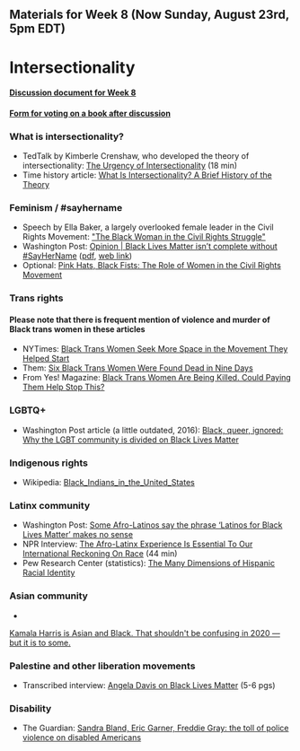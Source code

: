 ## Materials for Week 8 (Now Sunday, August 23rd, 5pm EDT)
# Intersectionality
#### <a href='https://docs.google.com/document/d/1iDuxAz-J5SJIeltGXKXQvfNALycY7lC8aewqWTb-Aa0/edit?usp=sharing'>Discussion document for Week 8</a>
#### <a href='https://docs.google.com/forms/d/e/1FAIpQLSdl400jLR_IYZD1nBL-TDH4uCJ4U1MP8jGEExEI32zv8GGmnw/viewform?usp=sf_link'>Form for voting on a book after discussion</a>

### What is intersectionality?
- TedTalk by Kimberle Crenshaw, who developed the theory of intersectionality: <a href="https://www.ted.com/talks/kimberle_crenshaw_the_urgency_of_intersectionality">The Urgency of Intersectionality</a> (18 min)
- Time history article: <a href='https://time.com/5560575/intersectionality-theory/
'>What Is Intersectionality? A Brief History of the Theory</a>

### Feminism / #sayhername
- Speech by Ella Baker, a largely overlooked female leader in the Civil Rights Movement: <a href="https://awpc.cattcenter.iastate.edu/2019/08/09/the-black-woman-in-the-civil-rights-struggle-1969/">"The Black Woman in the Civil Rights Struggle"</a>
- Washington Post: <a href='week8/say-her-name.pdf'>Opinion | Black Lives Matter isn’t complete without #SayHerName</a> (<a href="">pdf</a>, <a href="https://www.washingtonpost.com/opinions/2020/07/19/black-lives-matter-isnt-complete-without-sayhername/">web link</a>)
- Optional: <a href='week8/pink-hats-black-fists.pdf'>Pink Hats, Black Fists: The Role of Women in the Civil Rights Movement</a>

### Trans rights
#### Please note that there is frequent mention of violence and murder of Black trans women in these articles
- NYTimes: <a href="week8/black-trans-women-nytimes.pdf">Black Trans Women Seek More Space in the Movement They Helped Start</a>
- Them: <a href="https://www.them.us/story/six-black-trans-women-were-found-dead-in-nine-days">Six Black Trans Women Were Found Dead in Nine Days</a>
- From Yes! Magazine: <a href="week8/yes-black-trans-women-pay.pdf">Black Trans Women Are Being Killed. Could Paying Them Help Stop This?</a>

### LGBTQ+
- Washington Post article (a little outdated, 2016): <a href="week8/black-queer-ignored.pdf">Black, queer, ignored: Why the LGBT community is divided on Black Lives Matter</a>

### Indigenous rights
- Wikipedia: <a href='https://en.wikipedia.org/wiki/Black_Indians_in_the_United_States'>Black_Indians_in_the_United_States</a>

### Latinx community
- Washington Post: <a href='week8/wapo-afrolatinos'>Some Afro-Latinos say the phrase ‘Latinos for Black Lives Matter’ makes no sense</a>
- NPR Interview: <a href='https://www.npr.org/2020/07/02/886568058/the-afro-latinx-experience-black-lives-matter'>The Afro-Latinx Experience Is Essential To Our International Reckoning On Race</a> (44 min)
- Pew Research Center (statistics): <a href='pewsocialtrends.org/2015/06/11/chapter-7-the-many-dimensions-of-hispanic-racial-identity/'>The Many Dimensions of Hispanic Racial Identity</a>

### Asian community
- <a href='week8/kamala-harris'>
Kamala Harris is Asian and Black. That shouldn't be confusing in 2020 — but it is to some.</a>

### Palestine and other liberation movements
- Transcribed interview: <a href="https://www.newframe.com/angela-davis-on-black-lives-matter/">Angela Davis on Black Lives Matter</a> (5-6 pgs)

### Disability
- The Guardian: <a href='https://www.theguardian.com/commentisfree/2020/jun/09/sandra-bland-eric-garner-freddie-gray-the-toll-of-police-violence-on-disabled-americans'>Sandra Bland, Eric Garner, Freddie Gray: the toll of police violence on disabled Americans</a>

